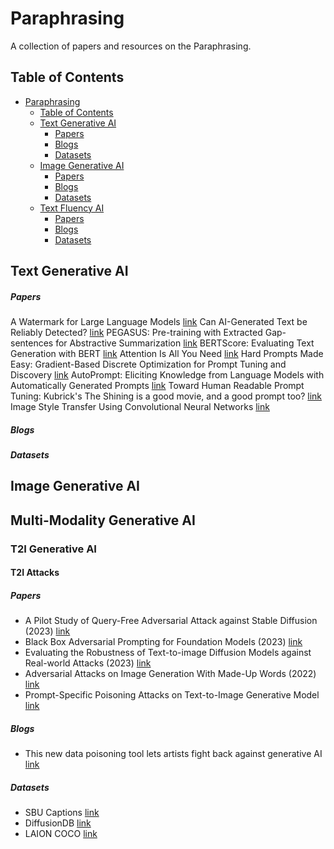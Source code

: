 # Paraphrasing<span id="head"/>

A collection of papers and resources on the Paraphrasing.

## Table of Contents<span id="table-of-contents"/>
* [Paraphrasing](#head)
   * [Table of Contents](#table-of-contents)
   * [Text Generative AI](#text-generative)
     * [Papers](#text-generative-papers)
     * [Blogs](#text-generative-blogs)
     * [Datasets](#text-generative-datasets)
   * [Image Generative AI](#image-generative)
     * [Papers](#text-generative-papers)
     * [Blogs](#text-generative-blogs)
     * [Datasets](#text-generative-datasets)
   * [Text Fluency AI](#text-generative)
     * [Papers](#text-generative-papers)
     * [Blogs](#text-generative-blogs)
     * [Datasets](#text-generative-datasets)

## Text Generative AI<span id="text-generative"/>
##### Papers <span id="text-generative-papers"/>
A Watermark for Large Language Models [link](https://arxiv.org/abs/2301.10226)
Can AI-Generated Text be Reliably Detected? [link](https://arxiv.org/abs/2303.11156)
PEGASUS: Pre-training with Extracted Gap-sentences for Abstractive Summarization [link](https://arxiv.org/abs/1912.08777)
BERTScore: Evaluating Text Generation with BERT [link](https://arxiv.org/abs/1904.09675)
Attention Is All You Need [link](https://arxiv.org/abs/1706.03762)
Hard Prompts Made Easy: Gradient-Based Discrete Optimization for Prompt Tuning and Discovery [link](https://arxiv.org/abs/2302.03668)
AutoPrompt: Eliciting Knowledge from Language Models with Automatically Generated Prompts [link](https://arxiv.org/abs/2010.15980)
Toward Human Readable Prompt Tuning: Kubrick's The Shining is a good movie, and a good prompt too? [link](https://arxiv.org/abs/2212.10539)
Image Style Transfer Using Convolutional Neural Networks [link](https://ieeexplore.ieee.org/document/7780634)

##### Blogs <span id="text-generative-blogs"/>
##### Datasets <span id="text-generative-datasets"/>
## Image Generative AI<span id="image-generative"/>
## Multi-Modality Generative AI<span id="mlt-generative"/>
### T2I Generative AI<span id="t2i-generative"/>
#### T2I Attacks<span id="t2i-generative-attacks"/>
##### Papers <span id="t2i-generative-attacks-papers"/>
* A Pilot Study of Query-Free Adversarial Attack against Stable Diffusion (2023) [link](https://arxiv.org/abs/2303.16378)
* Black Box Adversarial Prompting for Foundation Models (2023) [link](https://arxiv.org/abs/2302.04237)
* Evaluating the Robustness of Text-to-image Diffusion Models against Real-world Attacks (2023) [link](https://arxiv.org/abs/2306.13103)
* Adversarial Attacks on Image Generation With Made-Up Words (2022) [link](https://arxiv.org/abs/2208.04135)
* Prompt-Specific Poisoning Attacks on Text-to-Image Generative Model [link](https://arxiv.org/abs/2310.13828)
##### Blogs <span id="t2i-generative-attacks-blogs"/>
* This new data poisoning tool lets artists fight back against generative AI [link](https://www.technologyreview.com/2023/10/23/1082189/data-poisoning-artists-fight-generative-ai/amp/)  
##### Datasets <span id="t2i-generative-attacks-datasets"/>
* SBU Captions [link](https://huggingface.co/datasets/sbu_captions)
* DiffusionDB [link](https://huggingface.co/datasets/poloclub/diffusiondb)
* LAION COCO [link](https://huggingface.co/datasets/laion/laion-coco)

